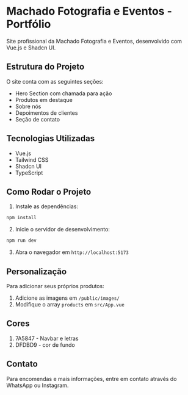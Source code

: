 # Machado Fotografia e Eventos - Portfólio

Site profissional da Machado Fotografia e Eventos, desenvolvido com Vue.js e Shadcn UI.

## Estrutura do Projeto

O site conta com as seguintes seções:
- Hero Section com chamada para ação
- Produtos em destaque
- Sobre nós
- Depoimentos de clientes
- Seção de contato

## Tecnologias Utilizadas

- Vue.js
- Tailwind CSS
- Shadcn UI
- TypeScript

## Como Rodar o Projeto

1. Instale as dependências:
```bash
npm install
```

2. Inicie o servidor de desenvolvimento:
```bash
npm run dev
```

3. Abra o navegador em `http://localhost:5173`

## Personalização

Para adicionar seus próprios produtos:
1. Adicione as imagens em `/public/images/`
2. Modifique o array `products` em `src/App.vue`

## Cores
1. 7A5847 - Navbar e letras
2. DFDBD9 - cor de fundo

## Contato

Para encomendas e mais informações, entre em contato através do WhatsApp ou Instagram.
